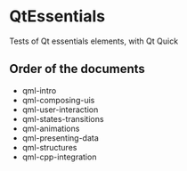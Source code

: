 # QtEssentials
Tests of Qt essentials elements, with Qt Quick

## Order of the documents

* qml-intro
* qml-composing-uis
* qml-user-interaction
* qml-states-transitions
* qml-animations
* qml-presenting-data
* qml-structures
* qml-cpp-integration
